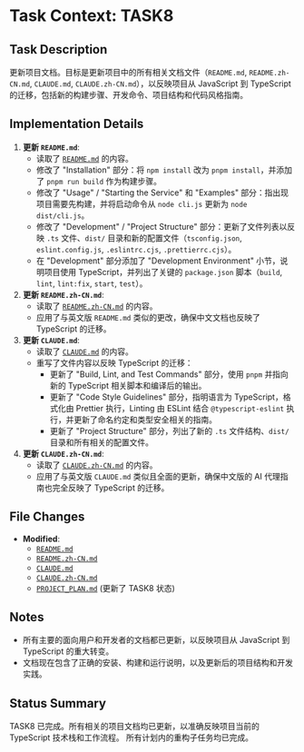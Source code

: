 # Task Context: TASK8
## Task Description
更新项目文档。目标是更新项目中的所有相关文档文件（`README.md`, `README.zh-CN.md`, `CLAUDE.md`, `CLAUDE.zh-CN.md`），以反映项目从 JavaScript 到 TypeScript 的迁移，包括新的构建步骤、开发命令、项目结构和代码风格指南。

## Implementation Details
1.  **更新 `README.md`**:
    *   读取了 [`README.md`](../README.md:1) 的内容。
    *   修改了 "Installation" 部分：将 `npm install` 改为 `pnpm install`，并添加了 `pnpm run build` 作为构建步骤。
    *   修改了 "Usage" / "Starting the Service" 和 "Examples" 部分：指出现项目需要先构建，并将启动命令从 `node cli.js` 更新为 `node dist/cli.js`。
    *   修改了 "Development" / "Project Structure" 部分：更新了文件列表以反映 `.ts` 文件、`dist/` 目录和新的配置文件（`tsconfig.json`, `eslint.config.js`, `.eslintrc.cjs`, `.prettierrc.cjs`）。
    *   在 "Development" 部分添加了 "Development Environment" 小节，说明项目使用 TypeScript，并列出了关键的 `package.json` 脚本（`build`, `lint`, `lint:fix`, `start`, `test`）。
2.  **更新 `README.zh-CN.md`**:
    *   读取了 [`README.zh-CN.md`](../README.zh-CN.md:1) 的内容。
    *   应用了与英文版 `README.md` 类似的更改，确保中文文档也反映了 TypeScript 的迁移。
3.  **更新 `CLAUDE.md`**:
    *   读取了 [`CLAUDE.md`](../CLAUDE.md:1) 的内容。
    *   重写了文件内容以反映 TypeScript 的迁移：
        *   更新了 "Build, Lint, and Test Commands" 部分，使用 `pnpm` 并指向新的 TypeScript 相关脚本和编译后的输出。
        *   更新了 "Code Style Guidelines" 部分，指明语言为 TypeScript，格式化由 Prettier 执行，Linting 由 ESLint 结合 `@typescript-eslint` 执行，并更新了命名约定和类型安全相关的指南。
        *   更新了 "Project Structure" 部分，列出了新的 `.ts` 文件结构、`dist/` 目录和所有相关的配置文件。
4.  **更新 `CLAUDE.zh-CN.md`**:
    *   读取了 [`CLAUDE.zh-CN.md`](../CLAUDE.zh-CN.md:1) 的内容。
    *   应用了与英文版 `CLAUDE.md` 类似且全面的更新，确保中文版的 AI 代理指南也完全反映了 TypeScript 的迁移。

## File Changes
- **Modified**:
    - [`README.md`](../README.md:1)
    - [`README.zh-CN.md`](../README.zh-CN.md:1)
    - [`CLAUDE.md`](../CLAUDE.md:1)
    - [`CLAUDE.zh-CN.md`](../CLAUDE.zh-CN.md:1)
    - [`PROJECT_PLAN.md`](../PROJECT_PLAN.md:1) (更新了 TASK8 状态)

## Notes
- 所有主要的面向用户和开发者的文档都已更新，以反映项目从 JavaScript 到 TypeScript 的重大转变。
- 文档现在包含了正确的安装、构建和运行说明，以及更新后的项目结构和开发实践。

## Status Summary
TASK8 已完成。所有相关的项目文档均已更新，以准确反映项目当前的 TypeScript 技术栈和工作流程。
所有计划内的重构子任务均已完成。